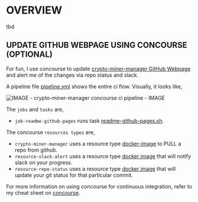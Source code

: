 
# OVERVIEW

tbd

## UPDATE GITHUB WEBPAGE USING CONCOURSE (OPTIONAL)

For fun, I use concourse to update
[crypto-miner-manager GitHub Webpage](https://jeffdecola.github.io/crypto-miner-manager/)
and alert me of the changes via repo status and slack.

A pipeline file [pipeline.yml](https://github.com/JeffDeCola/crypto-miner-manager/tree/master/ci/pipeline.yml)
shows the entire ci flow. Visually, it looks like,

![IMAGE - crypto-miner-manager concourse ci pipeline - IMAGE](pics/crypto-miner-manager-pipeline.jpg)

The `jobs` and `tasks` are,

* `job-readme-github-pages` runs task
  [readme-github-pages.sh](https://github.com/JeffDeCola/crypto-miner-manager/tree/master/ci/scripts/readme-github-pages.sh).

The concourse `resources types` are,

* `crypto-miner-manager` uses a resource type
  [docker-image](https://hub.docker.com/r/concourse/git-resource/)
  to PULL a repo from github.
* `resource-slack-alert` uses a resource type
  [docker image](https://hub.docker.com/r/cfcommunity/slack-notification-resource)
  that will notify slack on your progress.
* `resource-repo-status` uses a resource type
  [docker image](https://hub.docker.com/r/dpb587/github-status-resource)
  that will update your git status for that particular commit.

For more information on using concourse for continuous integration,
refer to my cheat sheet on [concourse](https://github.com/JeffDeCola/my-cheat-sheets/tree/master/software/operations-tools/continuous-integration-continuous-deployment/concourse-cheat-sheet).
